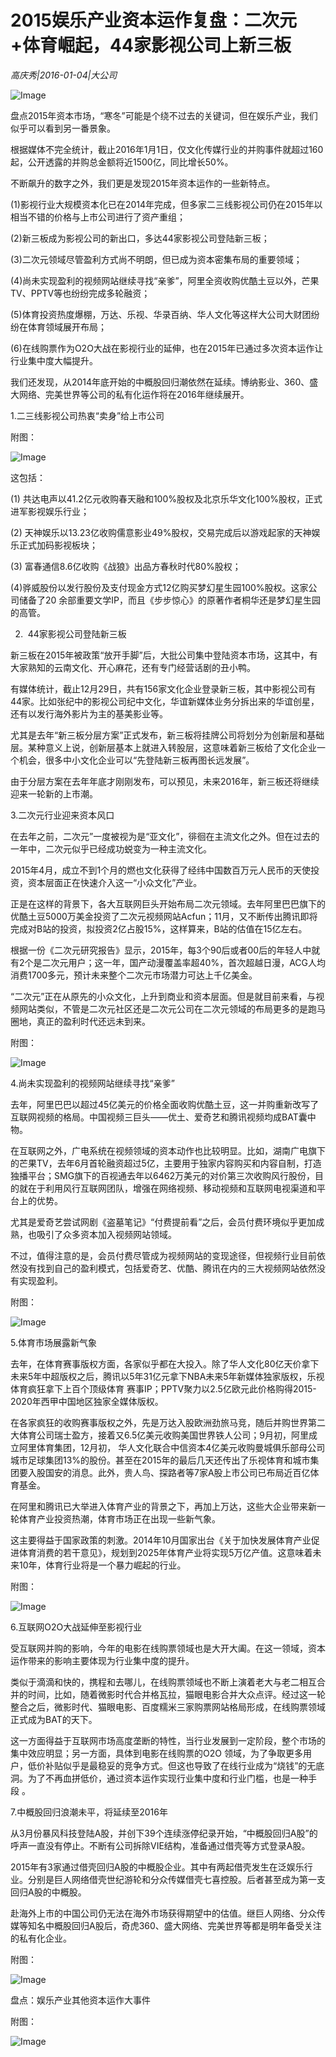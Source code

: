 # 2015娱乐产业资本运作复盘：二次元+体育崛起，44家影视公司上新三板

*高庆秀|2016-01-04|大公司*

![Image](http://static.ylzbl.com/uploads/ueditor/php/upload/image/20171009/1507558520160968.jpeg)

盘点2015年资本市场，“寒冬”可能是个绕不过去的关键词，但在娱乐产业，我们似乎可以看到另一番景象。

根据媒体不完全统计，截止2016年1月1日，仅文化传媒行业的并购事件就超过160起，公开透露的并购总金额将近1500亿，同比增长50%。

不断飙升的数字之外，我们更是发现2015年资本运作的一些新特点。

(1)影视行业大规模资本化已在2014年完成，但多家二三线影视公司仍在2015年以相当不错的价格与上市公司进行了资产重组；

(2)新三板成为影视公司的新出口，多达44家影视公司登陆新三板；

(3)二次元领域尽管盈利方式尚不明朗，但已成为资本密集布局的重要领域；

(4)尚未实现盈利的视频网站继续寻找“亲爹”，阿里全资收购优酷土豆以外，芒果TV、PPTV等也纷纷完成多轮融资；

(5)体育投资热度爆棚，万达、乐视、华录百纳、华人文化等这样大公司大财团纷纷在体育领域展开布局；

(6)在线购票作为O2O大战在影视行业的延伸，也在2015年已通过多次资本运作让行业集中度大幅提升。

我们还发现，从2014年底开始的中概股回归潮依然在延续。博纳影业、360、盛大网络、完美世界等公司的私有化运作将在2016年继续展开。

1.二三线影视公司热衷“卖身”给上市公司

附图：

![Image](http://si1.go2yd.com/get-image/0HLNoJhRBJ2)

这包括：

(1) 共达电声以41.2亿元收购春天融和100%股权及北京乐华文化100%股权，正式进军影视娱乐行业；

(2) 天神娱乐以13.23亿收购儒意影业49%股权，交易完成后以游戏起家的天神娱乐正式加码影视板块；

(3) 富春通信8.6亿收购《战狼》出品方春秋时代80%股权；

(4)骅威股份以发行股份及支付现金方式12亿购买梦幻星生园100%股权。这家公司储备了20 余部重要文学IP，而且《步步惊心》的原著作者桐华还是梦幻星生园的高管。

2.  44家影视公司登陆新三板

新三板在2015年被政策“放开手脚”后，大批公司集中登陆资本市场，这其中，有大家熟知的云南文化、开心麻花，还有专门经营话剧的丑小鸭。

有媒体统计，截止12月29日，共有156家文化企业登录新三板，其中影视公司有44家。比如张纪中的影视公司纪中文化，华谊新媒体业务分拆出来的华谊创星，还有以发行海外影片为主的基美影业等。

尤其是去年“新三板分层方案”正式发布，新三板将挂牌公司将划分为创新层和基础层。某种意义上说，创新层基本上就进入转股层，这意味着新三板给了文化企业一个机会，很多中小文化企业可以“先登陆新三板再图长远发展”。

由于分层方案在去年年底才刚刚发布，可以预见，未来2016年，新三板还将继续迎来一轮新的上市潮。

3.二次元行业迎来资本风口

在去年之前，二次元”一度被视为是“亚文化”，徘徊在主流文化之外。但在过去的一年中，二次元似乎已经成功蜕变为一种主流文化。

2015年4月，成立不到1个月的燃也文化获得了经纬中国数百万元人民币的天使投资，资本层面正在快速介入这一“小众文化”产业。

正是在这样的背景下，各大互联网巨头开始布局二次元领域。去年阿里巴巴旗下的优酷土豆5000万美金投资了二次元视频网站Acfun；11月，又不断传出腾讯即将完成对B站的投资，拟投资2亿占股15%，这样算来，B站的估值在15亿左右。

根据一份《二次元研究报告》显示，2015年，每3个90后或者00后的年轻人中就有2个是二次元用户；这一年，国产动漫覆盖率超40%，首次超越日漫，ACG人均消费1700多元，预计未来整个二次元市场潜力可达上千亿美金。

“二次元”正在从原先的小众文化，上升到商业和资本层面。但是就目前来看，与视频网站类似，不管是二次元社区还是二次元公司在二次元领域的布局更多的是跑马圈地，真正的盈利时代还远未到来。

附图：

![Image](http://si1.go2yd.com/get-image/0HLNoL0BFzs)

4.尚未实现盈利的视频网站继续寻找“亲爹”

去年，阿里巴巴以超过45亿美元的价格全面收购优酷土豆，这一并购重新改写了互联网视频的格局。中国视频三巨头——优土、爱奇艺和腾讯视频均成BAT囊中物。

在互联网之外，广电系统在视频领域的资本动作也比较明显。比如，湖南广电旗下的芒果TV，去年6月首轮融资超过5亿，主要用于独家内容购买和内容自制，打造独播平台；SMG旗下的百视通去年以6462万美元的对价第三次收购风行股份，目的就在于利用风行互联网团队，增强在网络视频、移动视频和互联网电视渠道和平台上的优势。

尤其是爱奇艺尝试网剧《盗墓笔记》“付费提前看”之后，会员付费环境似乎更加成熟，也吸引了众多资本加入视频网站领域。

不过，值得注意的是，会员付费尽管成为视频网站的变现途径，但视频行业目前依然没有找到自己的盈利模式，包括爱奇艺、优酷、腾讯在内的三大视频网站依然没有实现盈利。

附图：

![Image](http://si1.go2yd.com/get-image/0HLNoO54lFo)

5.体育市场展露新气象

去年，在体育赛事版权方面，各家似乎都在大投入。除了华人文化80亿天价拿下未来5年中超版权之后，腾讯以5年31亿元拿下NBA未来5年新媒体独家版权，乐视体育疯狂拿下上百个顶级体育 赛事IP；PPTV聚力以2.5亿欧元此价格购得2015-2020年西甲中国地区独家全媒体版权。

在各家疯狂的收购赛事版权之外，先是万达入股欧洲劲旅马竞，随后并购世界第二大体育公司瑞士盈方，接着又6.5亿美元收购美国世界铁人公司；9月初，阿里成立阿里体育集团，12月初， 华人文化联合中信资本4亿美元收购曼城俱乐部母公司城市足球集团13%的股份。甚至在2015年的最后几天还传出了乐视体育和城市集团要入股国安的消息。此外，贵人鸟、探路者等7家A股上市公司已布局近百亿体育基金。

在阿里和腾讯已大举进入体育产业的背景之下，再加上万达，这些大企业带来新一轮体育产业投资热潮，体育市场正在出现一些新气象。

这主要得益于国家政策的刺激。2014年10月国家出台《关于加快发展体育产业促进体育消费的若干意见》，规划到2025年体育产业将实现5万亿产值。这意味着未来10年，体育行业将是一个暴力崛起的行业。

附图：

![Image](http://si1.go2yd.com/get-image/0HLNoQZZvU0)

6.互联网O2O大战延伸至影视行业

受互联网并购的影响，今年的电影在线购票领域也是大开大阖。在这一领域，资本运作带来的影响主要体现为行业集中度的提升。

类似于滴滴和快的，携程和去哪儿，在线购票领域也不断上演着老大与老二相互合并的时间，比如，随着微影时代合并格瓦拉，猫眼电影合并大众点评。经过这一轮整合之后，微影时代、猫眼电影、百度糯米三家购票网站格局形成，在线购票领域正式成为BAT的天下。

这一方面得益于互联网市场高度垄断的特性，当行业发展到一定阶段，整个市场的集中效应明显；另一方面，具体到电影在线购票的O2O 领域，为了争取更多用户，低价补贴似乎是最稳妥的竞争方式。但这也导致了在线行业成为“烧钱”的无底洞。为了不再血拼低价，通过资本运作实现行业集中度和行业门槛，也是一种手段 。

7.中概股回归浪潮未平，将延续至2016年

从3月份暴风科技登陆A股，并创下39个连续涨停纪录开始，“中概股回归A股”的呼声一直没有停止。不断有公司拆除VIE结构，准备通过借壳等方式登录A股。

2015年有3家通过借壳回归A股的中概股企业。其中有两起借壳发生在泛娱乐行业。分别是巨人网络借壳世纪游轮和分众传媒借壳七喜控股。后者甚至成为第一支回归A股的中概股。

赴海外上市的中国公司仍无法在海外市场获得期望中的估值。继巨人网络、分众传媒等知名中概股回归A股后，奇虎360、盛大网络、完美世界等都是明年备受关注的私有化企业。

附图：

![Image](http://si1.go2yd.com/get-image/0HLNoNFDo8W)

盘点：娱乐产业其他资本运作大事件

附图：

![Image](http://si1.go2yd.com/get-image/0HLNoPXnXJw)

